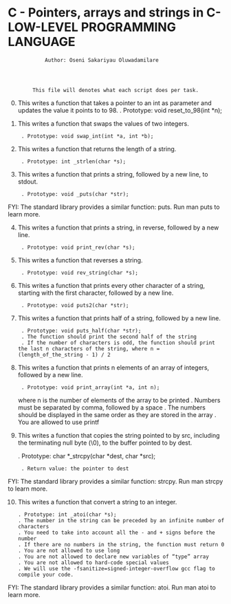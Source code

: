 #		C - Pointers, arrays and strings in C-LOW-LEVEL PROGRAMMING LANGUAGE




				Author: Oseni Sakariyau Oluwadamilare




			This file will denotes what each script does per task.


0. This writes a function that takes a pointer to an int as parameter and updates the value it points to to 98.
		. Prototype: void reset_to_98(int *n);

1. This writes a function that swaps the values of two integers.

    	. Prototype: void swap_int(int *a, int *b);

2. This writes a function that returns the length of a string.

    	. Prototype: int _strlen(char *s);


3. This writes a function that prints a string, followed by a new line, to stdout.

    	. Prototype: void _puts(char *str);

FYI: The standard library provides a similar function: puts. Run man puts to learn more.


4. This writes a function that prints a string, in reverse, followed by a new line.

    	. Prototype: void print_rev(char *s);


5. This writes a function that reverses a string.

    	. Prototype: void rev_string(char *s);


6. This writes a function that prints every other character of a string, starting with the first character, followed by a new line.

    	. Prototype: void puts2(char *str);


7. This writes a function that prints half of a string, followed by a new line.

    	. Prototype: void puts_half(char *str);
    	. The function should print the second half of the string
    	. If the number of characters is odd, the function should print the last n characters of the string, where n = (length_of_the_string - 1) / 2


8. This writes a function that prints n elements of an array of integers, followed by a new line.

    	. Prototype: void print_array(int *a, int n);
    where n is the number of elements of the array to be printed
    	. Numbers must be separated by comma, followed by a space
    	. The numbers should be displayed in the same order as they are stored in the array
    	. You are allowed to use printf


9. This writes a function that copies the string pointed to by src, including the terminating null byte (\0), to the buffer pointed to by dest.

	. Prototype: char *_strcpy(char *dest, char *src);

    	. Return value: the pointer to dest

FYI: The standard library provides a similar function: strcpy. Run man strcpy to learn more.


10. This writes a function that convert a string to an integer.

    	. Prototype: int _atoi(char *s);
    	. The number in the string can be preceded by an infinite number of characters
    	. You need to take into account all the - and + signs before the number
    	. If there are no numbers in the string, the function must return 0
    	. You are not allowed to use long
    	. You are not allowed to declare new variables of “type” array
    	. You are not allowed to hard-code special values
    	. We will use the -fsanitize=signed-integer-overflow gcc flag to compile your code.

FYI: The standard library provides a similar function: atoi. Run man atoi to learn more.
 
